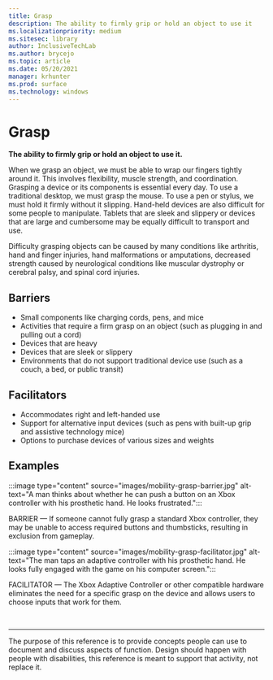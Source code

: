 ```yaml
---
title: Grasp
description: The ability to firmly grip or hold an object to use it
ms.localizationpriority: medium
ms.sitesec: library
author: InclusiveTechLab
ms.author: brycejo 
ms.topic: article
ms.date: 05/20/2021
manager: krhunter
ms.prod: surface
ms.technology: windows
---
```


# Grasp

**The ability to firmly grip or hold an object to use it.**

When we grasp an object, we must be able to wrap our fingers tightly around it. This involves flexibility, muscle strength, and coordination. Grasping a device or its components is essential every day. To use a traditional desktop, we must grasp the mouse. To use a pen or stylus, we must hold it firmly without it slipping. Hand-held devices are also difficult for some people to manipulate. Tablets that are sleek and slippery or devices that are large and cumbersome may be equally difficult to transport and use.

Difficulty grasping objects can be caused by many conditions like arthritis, hand and finger injuries, hand malformations or amputations, decreased strength caused by neurological conditions like muscular dystrophy or cerebral palsy, and spinal cord injuries.

## Barriers

* Small components like charging cords, pens, and mice​
* Activities that require a firm grasp on an object (such as plugging in and pulling out a cord)​
* Devices that are heavy​
* Devices that are sleek or slippery​
* Environments that do not support traditional device use (such as a couch, a bed, or public transit)​

## Facilitators

* Accommodates right and left-handed use​
* Support for alternative input devices (such as pens with built-up grip and assistive technology mice)​
* Options to purchase devices of various sizes and weights​

## Examples

:::image type="content" source="images/mobility-grasp-barrier.jpg" alt-text="A man thinks about whether he can push a button on an Xbox controller with his prosthetic hand. He looks frustrated.":::

BARRIER — If someone cannot fully grasp a standard Xbox controller, they may be unable to access required buttons and thumbsticks, resulting in exclusion from gameplay.

:::image type="content" source="images/mobility-grasp-facilitator.jpg" alt-text="The man taps an adaptive controller with his prosthetic hand. He looks fully engaged with the game on his computer screen.":::

FACILITATOR — The Xbox Adaptive Controller or other compatible hardware eliminates the need for a specific grasp on the device and allows users to choose inputs that work for them.​


&nbsp;

[comment]: # (Footer statement)
___
The purpose of this reference is to provide concepts people can use to document and discuss aspects of function. Design should happen with people with disabilities, this reference is meant to support that activity, not replace it. 